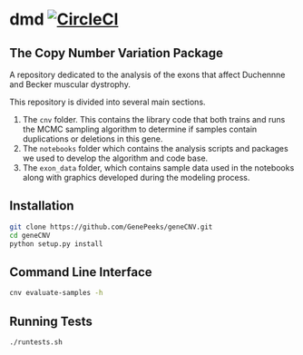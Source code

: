 # dmd [![CircleCI](https://circleci.com/gh/GenePeeks/geneCNV.svg?style=svg&circle-token=41203ba7ace9a56592f8070d62b65d0a45fa334c)](https://circleci.com/gh/GenePeeks/geneCNV)
## The Copy Number Variation Package

A repository dedicated to the analysis of the exons that affect Duchennne and Becker muscular dystrophy.

This repository is divided into several main sections.

1. The `cnv` folder.  This contains the library code that both trains and runs the MCMC sampling algorithm to determine if samples contain duplications or deletions in this gene.
2. The `notebooks` folder which contains the analysis scripts and packages we used to develop the algorithm and code base.
3. The `exon_data` folder, which contains sample data used in the notebooks along with graphics developed during the modeling process.

## Installation

~~~bash
git clone https://github.com/GenePeeks/geneCNV.git
cd geneCNV
python setup.py install
~~~

## Command Line Interface

~~~bash
cnv evaluate-samples -h
~~~

## Running Tests
~~~bash
./runtests.sh
~~~
